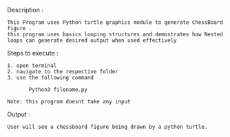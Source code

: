 Description :
  
    This Program uses Python turtle graphics module to generate ChessBoard figure .
    this program uses basics looping structures and demostrates how Nested loops can generate desired output when used effectively
    
Steps to execute :
 
    1. open terminal
    2. navigate to the respective folder
    3. use the following command 
    
           Python3 filename.py
    
    Note: this program doesnt take any input 
    
Output :

    User will see a chessboard figure being drawn by a python turtle.
